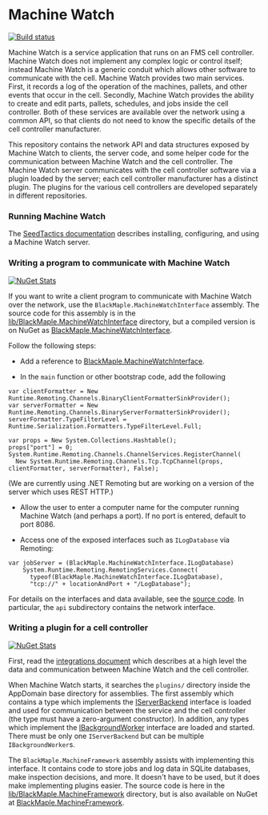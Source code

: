 # Machine Watch

[![Build status](https://ci.appveyor.com/api/projects/status/qhvrw56g6syoep9w?svg=true)](https://ci.appveyor.com/project/wuzzeb/machinewatch)

Machine Watch is a service application that runs on an FMS cell controller. Machine Watch does not
implement any complex logic or control itself; instead Machine Watch is a generic conduit which
allows other software to communicate with the cell. Machine Watch provides two main services.
First, it records a log of the operation of the machines, pallets, and other events that occur in
the cell. Secondly, Machine Watch provides the ability to create and edit parts, pallets, schedules,
and jobs inside the cell controller.  Both of these services are available over the network using
a common API, so that clients do not need to know the specific details of the cell controller manufacturer.

This repository contains the network API and data structures exposed by Machine Watch to clients,
the server code, and some helper code for the communication between Machine Watch and the cell controller.
The Machine Watch server communicates with the cell controller software via a plugin loaded by the server;
each cell controller manufacturer has a distinct plugin.  The plugins for the various cell controllers are
developed separately in different repositories.

### Running Machine Watch

The [SeedTactics documentation](https://www.seedtactics.com/guide/machine-watch) describes installing, configuring,
and using a Machine Watch server.

### Writing a program to communicate with Machine Watch

[![NuGet Stats](https://img.shields.io/nuget/v/BlackMaple.MachineWatchInterface.svg)](https://www.nuget.org/packages/BlackMaple.MachineWatchInterface)

If you want to write a client program to communicate with Machine Watch over the network, use the
`BlackMaple.MachineWatchInterface` assembly.  The source code for this assembly is in the
[lib/BlackMaple.MachineWatchInterface](https://bitbucket.org/blackmaple/machinewatch/src/tip/lib/BlackMaple.MachineWatchInterface/)
directory, but a compiled version is on NuGet as
[BlackMaple.MachineWatchInterface](https://www.nuget.org/packages/BlackMaple.MachineWatchInterface/).

Follow the following steps:

* Add a reference to [BlackMaple.MachineWatchInterface](https://www.nuget.org/packages/BlackMaple.MachineWatchInterface/).

* In the `main` function or other bootstrap code, add the following

~~~ {.csharp}
var clientFormatter = New Runtime.Remoting.Channels.BinaryClientFormatterSinkProvider();
var serverFormatter = New Runtime.Remoting.Channels.BinaryServerFormatterSinkProvider();
serverFormatter.TypeFilterLevel = Runtime.Serialization.Formatters.TypeFilterLevel.Full;

var props = New System.Collections.Hashtable();
props["port"] = 0;
System.Runtime.Remoting.Channels.ChannelServices.RegisterChannel(
  New System.Runtime.Remoting.Channels.Tcp.TcpChannel(props, clientFormatter, serverFormatter), False);
~~~

(We are currently using .NET Remoting but are working on a version of the server which uses REST HTTP.)

* Allow the user to enter a computer name for the computer running Machine Watch (and perhaps a port).
   If no port is entered, default to port 8086.

* Access one of the exposed interfaces such as `ILogDatabase` via Remoting:

~~~ {.csproj}
var jobServer = (BlackMaple.MachineWatchInterface.ILogDatabase)
    System.Runtime.Remoting.RemotingServices.Connect(
      typeof(BlackMaple.MachineWatchInterface.ILogDatabase),
      "tcp://" + locationAndPort + "/LogDatabase");
~~~

For details on the interfaces and data available, see the
[source code](https://bitbucket.org/blackmaple/machinewatch/src/tip/lib/BlackMaple.MachineWatchInterface/).
In particular, the `api` subdirectory contains the network interface.

### Writing a plugin for a cell controller

[![NuGet Stats](https://img.shields.io/nuget/v/BlackMaple.MachineFramework.svg)](https://www.nuget.org/packages/BlackMaple.MachineFramework)

First, read the [integrations document](https://bitbucket.org/blackmaple/machinewatch/src/tip/integration.md) which
describes at a high level the data and communication between Machine Watch and the cell controller.

When Machine Watch starts, it searches the `plugins/` directory inside the AppDomain base directory for assemblies.
The first assembly which contains a type which implements the
[IServerBackend](https://bitbucket.org/blackmaple/machinewatch/src/tip/lib/BlackMaple.MachineFramework/BackendInterfaces.cs)
interface is loaded and used for communication between the service and the cell controller (the type must have a zero-argument constructor).
In addition, any types which implement the
[IBackgroundWorker](https://bitbucket.org/blackmaple/machinewatch/src/tip/lib/BlackMaple.MachineFramework/BackendInterfaces.cs) interface
are loaded and started.  There must be only one `IServerBackend` but can be multiple `IBackgroundWorker`s.

The `BlackMaple.MachineFramework` assembly assists with implementing this interface.  It contains code to store jobs and log data
in SQLite databases, make inspection decisions, and more.  It doesn't have to be used, but it does make implementing plugins easier.
The source code is here in the
[lib/BlackMaple.MachineFramework](https://bitbucket.org/blackmaple/machinewatch/src/tip/lib/BlackMaple.MachineFramework/)
directory, but is also available on NuGet at [BlackMaple.MachineFramework](https://www.nuget.org/packages/BlackMaple.MachineFramework/).
